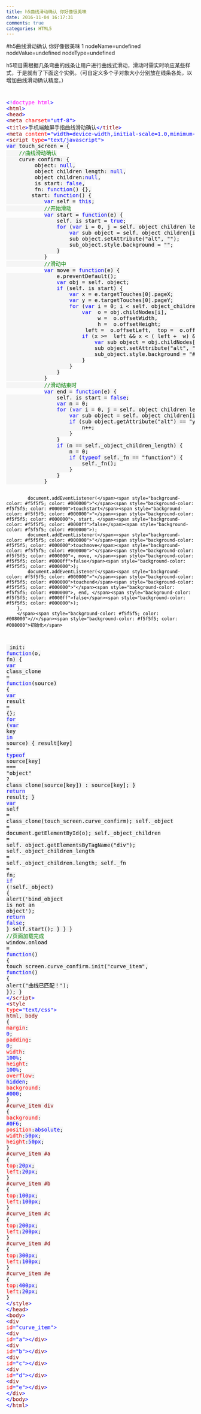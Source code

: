 ```yaml
---
title: h5曲线滑动确认 你好像很美味
date: 2016-11-04 16:17:31
comments: true
categories: HTML5
---
```


#h5曲线滑动确认 你好像很美味
1 nodeName=undefined nodeValue=undefined nodeType=undefined
<p>h5项目需根据几条弯曲的线条让用户进行曲线式滑动，滑动时需实时响应某些样式，于是就有了下面这个实例。（可自定义多个子对象大小分别放在线条各处，以增加曲线滑动确认精度。）</p><p><img src="http://images2015.cnblogs.com/blog/1054161/201611/1054161-20161101125658627-1846165730.jpg" alt=""></p><p><img src="http://images2015.cnblogs.com/blog/1054161/201610/1054161-20161031170738924-1870357521.jpg" alt=""></p><div class="cnblogs_code">
<pre><span style="color: #0000ff">&lt;!</span><span style="color: #ff00ff">doctype html</span><span style="color: #0000ff">&gt;</span>
<span style="color: #0000ff">&lt;</span><span style="color: #800000">html</span><span style="color: #0000ff">&gt;</span>
<span style="color: #0000ff">&lt;</span><span style="color: #800000">head</span><span style="color: #0000ff">&gt;</span>
<span style="color: #0000ff">&lt;</span><span style="color: #800000">meta </span><span style="color: #ff0000">charset</span><span style="color: #0000ff">="utf-8"</span><span style="color: #0000ff">&gt;</span>
<span style="color: #0000ff">&lt;</span><span style="color: #800000">title</span><span style="color: #0000ff">&gt;</span>手机端触屏手指曲线滑动确认<span style="color: #0000ff">&lt;/</span><span style="color: #800000">title</span><span style="color: #0000ff">&gt;</span>
<span style="color: #0000ff">&lt;</span><span style="color: #800000">meta </span><span style="color: #ff0000">content</span><span style="color: #0000ff">="width=device-width,initial-scale=1.0,minimum-scale=1.0,user-scalable=no,maximum-scale=1.0"</span><span style="color: #ff0000"> id</span><span style="color: #0000ff">="viewport"</span><span style="color: #ff0000"> name</span><span style="color: #0000ff">="viewport"</span><span style="color: #0000ff">&gt;</span>
<span style="color: #0000ff">&lt;</span><span style="color: #800000">script </span><span style="color: #ff0000">type</span><span style="color: #0000ff">="text/javascript"</span><span style="color: #0000ff">&gt;</span>
<span style="background-color: #f5f5f5; color: #0000ff">var</span><span style="background-color: #f5f5f5; color: #000000"> touch_screen </span><span style="background-color: #f5f5f5; color: #000000">=</span><span style="background-color: #f5f5f5; color: #000000"> {
    </span><span style="background-color: #f5f5f5; color: #008000">//</span><span style="background-color: #f5f5f5; color: #008000">曲线滑动确认</span>
<span style="background-color: #f5f5f5; color: #000000">    curve_confirm: {
        _object: </span><span style="background-color: #f5f5f5; color: #0000ff">null</span><span style="background-color: #f5f5f5; color: #000000">,
        _object_children_length: </span><span style="background-color: #f5f5f5; color: #0000ff">null</span><span style="background-color: #f5f5f5; color: #000000">,
        _object_children:</span><span style="background-color: #f5f5f5; color: #0000ff">null</span><span style="background-color: #f5f5f5; color: #000000">,
        _is_start: </span><span style="background-color: #f5f5f5; color: #0000ff">false</span><span style="background-color: #f5f5f5; color: #000000">,
        _fn: </span><span style="background-color: #f5f5f5; color: #0000ff">function</span><span style="background-color: #f5f5f5; color: #000000">() {},
        start: </span><span style="background-color: #f5f5f5; color: #0000ff">function</span><span style="background-color: #f5f5f5; color: #000000">() {
            </span><span style="background-color: #f5f5f5; color: #0000ff">var</span><span style="background-color: #f5f5f5; color: #000000"> self </span><span style="background-color: #f5f5f5; color: #000000">=</span> <span style="background-color: #f5f5f5; color: #0000ff">this</span><span style="background-color: #f5f5f5; color: #000000">;
            </span><span style="background-color: #f5f5f5; color: #008000">//</span><span style="background-color: #f5f5f5; color: #008000">开始滑动</span>
            <span style="background-color: #f5f5f5; color: #0000ff">var</span><span style="background-color: #f5f5f5; color: #000000"> start </span><span style="background-color: #f5f5f5; color: #000000">=</span> <span style="background-color: #f5f5f5; color: #0000ff">function</span><span style="background-color: #f5f5f5; color: #000000">(e) {
                self._is_start </span><span style="background-color: #f5f5f5; color: #000000">=</span> <span style="background-color: #f5f5f5; color: #0000ff">true</span><span style="background-color: #f5f5f5; color: #000000">;
                </span><span style="background-color: #f5f5f5; color: #0000ff">for</span><span style="background-color: #f5f5f5; color: #000000"> (</span><span style="background-color: #f5f5f5; color: #0000ff">var</span><span style="background-color: #f5f5f5; color: #000000"> i </span><span style="background-color: #f5f5f5; color: #000000">=</span> <span style="background-color: #f5f5f5; color: #000000">0</span><span style="background-color: #f5f5f5; color: #000000">, j </span><span style="background-color: #f5f5f5; color: #000000">=</span><span style="background-color: #f5f5f5; color: #000000"> self._object_children_length; i </span><span style="background-color: #f5f5f5; color: #000000">&lt;</span><span style="background-color: #f5f5f5; color: #000000"> j; i</span><span style="background-color: #f5f5f5; color: #000000">++</span><span style="background-color: #f5f5f5; color: #000000">) {
                    </span><span style="background-color: #f5f5f5; color: #0000ff">var</span><span style="background-color: #f5f5f5; color: #000000"> sub_object </span><span style="background-color: #f5f5f5; color: #000000">=</span><span style="background-color: #f5f5f5; color: #000000"> self._object_children[i];
                    sub_object.setAttribute(</span><span style="background-color: #f5f5f5; color: #000000">"</span><span style="background-color: #f5f5f5; color: #000000">alt</span><span style="background-color: #f5f5f5; color: #000000">"</span><span style="background-color: #f5f5f5; color: #000000">, </span><span style="background-color: #f5f5f5; color: #000000">""</span><span style="background-color: #f5f5f5; color: #000000">);
                    sub_object.style.background </span><span style="background-color: #f5f5f5; color: #000000">=</span> <span style="background-color: #f5f5f5; color: #000000">""</span><span style="background-color: #f5f5f5; color: #000000">;
                }
            }
            </span><span style="background-color: #f5f5f5; color: #008000">//</span><span style="background-color: #f5f5f5; color: #008000">滑动中</span>
            <span style="background-color: #f5f5f5; color: #0000ff">var</span><span style="background-color: #f5f5f5; color: #000000"> move </span><span style="background-color: #f5f5f5; color: #000000">=</span> <span style="background-color: #f5f5f5; color: #0000ff">function</span><span style="background-color: #f5f5f5; color: #000000">(e) {
                e.preventDefault();
                </span><span style="background-color: #f5f5f5; color: #0000ff">var</span><span style="background-color: #f5f5f5; color: #000000"> obj </span><span style="background-color: #f5f5f5; color: #000000">=</span><span style="background-color: #f5f5f5; color: #000000"> self._object;
                </span><span style="background-color: #f5f5f5; color: #0000ff">if</span><span style="background-color: #f5f5f5; color: #000000"> (self._is_start) {
                    </span><span style="background-color: #f5f5f5; color: #0000ff">var</span><span style="background-color: #f5f5f5; color: #000000"> x </span><span style="background-color: #f5f5f5; color: #000000">=</span><span style="background-color: #f5f5f5; color: #000000"> e.targetTouches[</span><span style="background-color: #f5f5f5; color: #000000">0</span><span style="background-color: #f5f5f5; color: #000000">].pageX;
                    </span><span style="background-color: #f5f5f5; color: #0000ff">var</span><span style="background-color: #f5f5f5; color: #000000"> y </span><span style="background-color: #f5f5f5; color: #000000">=</span><span style="background-color: #f5f5f5; color: #000000"> e.targetTouches[</span><span style="background-color: #f5f5f5; color: #000000">0</span><span style="background-color: #f5f5f5; color: #000000">].pageY;
                    </span><span style="background-color: #f5f5f5; color: #0000ff">for</span><span style="background-color: #f5f5f5; color: #000000"> (</span><span style="background-color: #f5f5f5; color: #0000ff">var</span><span style="background-color: #f5f5f5; color: #000000"> i </span><span style="background-color: #f5f5f5; color: #000000">=</span> <span style="background-color: #f5f5f5; color: #000000">0</span><span style="background-color: #f5f5f5; color: #000000">; i </span><span style="background-color: #f5f5f5; color: #000000">&lt;</span><span style="background-color: #f5f5f5; color: #000000"> self._object_children_length </span><span style="background-color: #f5f5f5; color: #000000">*</span> <span style="background-color: #f5f5f5; color: #000000">2</span><span style="background-color: #f5f5f5; color: #000000">; i</span><span style="background-color: #f5f5f5; color: #000000">++</span><span style="background-color: #f5f5f5; color: #000000">) {
                        </span><span style="background-color: #f5f5f5; color: #0000ff">var</span><span style="background-color: #f5f5f5; color: #000000"> _o </span><span style="background-color: #f5f5f5; color: #000000">=</span><span style="background-color: #f5f5f5; color: #000000"> obj.childNodes[i],
                            _w </span><span style="background-color: #f5f5f5; color: #000000">=</span><span style="background-color: #f5f5f5; color: #000000"> _o.offsetWidth,
                            _h </span><span style="background-color: #f5f5f5; color: #000000">=</span><span style="background-color: #f5f5f5; color: #000000"> _o.offsetHeight;
                        _left </span><span style="background-color: #f5f5f5; color: #000000">=</span><span style="background-color: #f5f5f5; color: #000000"> _o.offsetLeft, _top </span><span style="background-color: #f5f5f5; color: #000000">=</span><span style="background-color: #f5f5f5; color: #000000"> _o.offsetTop;
                        </span><span style="background-color: #f5f5f5; color: #0000ff">if</span><span style="background-color: #f5f5f5; color: #000000"> (x </span><span style="background-color: #f5f5f5; color: #000000">&gt;=</span><span style="background-color: #f5f5f5; color: #000000"> _left </span><span style="background-color: #f5f5f5; color: #000000">&amp;&amp;</span><span style="background-color: #f5f5f5; color: #000000"> x </span><span style="background-color: #f5f5f5; color: #000000">&lt;</span><span style="background-color: #f5f5f5; color: #000000"> (_left </span><span style="background-color: #f5f5f5; color: #000000">+</span><span style="background-color: #f5f5f5; color: #000000"> _w) </span><span style="background-color: #f5f5f5; color: #000000">&amp;&amp;</span><span style="background-color: #f5f5f5; color: #000000"> y </span><span style="background-color: #f5f5f5; color: #000000">&gt;</span><span style="background-color: #f5f5f5; color: #000000"> _top </span><span style="background-color: #f5f5f5; color: #000000">&amp;&amp;</span><span style="background-color: #f5f5f5; color: #000000"> y </span><span style="background-color: #f5f5f5; color: #000000">&lt;</span><span style="background-color: #f5f5f5; color: #000000"> (_top </span><span style="background-color: #f5f5f5; color: #000000">+</span><span style="background-color: #f5f5f5; color: #000000"> _h)) {
                            </span><span style="background-color: #f5f5f5; color: #0000ff">var</span><span style="background-color: #f5f5f5; color: #000000"> sub_object </span><span style="background-color: #f5f5f5; color: #000000">=</span><span style="background-color: #f5f5f5; color: #000000"> obj.childNodes[i];
                            sub_object.setAttribute(</span><span style="background-color: #f5f5f5; color: #000000">"</span><span style="background-color: #f5f5f5; color: #000000">alt</span><span style="background-color: #f5f5f5; color: #000000">"</span><span style="background-color: #f5f5f5; color: #000000">, </span><span style="background-color: #f5f5f5; color: #000000">"</span><span style="background-color: #f5f5f5; color: #000000">yes</span><span style="background-color: #f5f5f5; color: #000000">"</span><span style="background-color: #f5f5f5; color: #000000">);
                            sub_object.style.background </span><span style="background-color: #f5f5f5; color: #000000">=</span> <span style="background-color: #f5f5f5; color: #000000">"</span><span style="background-color: #f5f5f5; color: #000000">#f00</span><span style="background-color: #f5f5f5; color: #000000">"</span><span style="background-color: #f5f5f5; color: #000000">;
                        }
                    }
                }
            }
            </span><span style="background-color: #f5f5f5; color: #008000">//</span><span style="background-color: #f5f5f5; color: #008000">滑动结束时</span>
            <span style="background-color: #f5f5f5; color: #0000ff">var</span><span style="background-color: #f5f5f5; color: #000000"> end </span><span style="background-color: #f5f5f5; color: #000000">=</span> <span style="background-color: #f5f5f5; color: #0000ff">function</span><span style="background-color: #f5f5f5; color: #000000">(e) {
                self._is_start </span><span style="background-color: #f5f5f5; color: #000000">=</span> <span style="background-color: #f5f5f5; color: #0000ff">false</span><span style="background-color: #f5f5f5; color: #000000">;
                </span><span style="background-color: #f5f5f5; color: #0000ff">var</span><span style="background-color: #f5f5f5; color: #000000"> n </span><span style="background-color: #f5f5f5; color: #000000">=</span> <span style="background-color: #f5f5f5; color: #000000">0</span><span style="background-color: #f5f5f5; color: #000000">;
                </span><span style="background-color: #f5f5f5; color: #0000ff">for</span><span style="background-color: #f5f5f5; color: #000000"> (</span><span style="background-color: #f5f5f5; color: #0000ff">var</span><span style="background-color: #f5f5f5; color: #000000"> i </span><span style="background-color: #f5f5f5; color: #000000">=</span> <span style="background-color: #f5f5f5; color: #000000">0</span><span style="background-color: #f5f5f5; color: #000000">, j </span><span style="background-color: #f5f5f5; color: #000000">=</span><span style="background-color: #f5f5f5; color: #000000"> self._object_children_length; i </span><span style="background-color: #f5f5f5; color: #000000">&lt;</span><span style="background-color: #f5f5f5; color: #000000"> j; i</span><span style="background-color: #f5f5f5; color: #000000">++</span><span style="background-color: #f5f5f5; color: #000000">) {
                    </span><span style="background-color: #f5f5f5; color: #0000ff">var</span><span style="background-color: #f5f5f5; color: #000000"> sub_object </span><span style="background-color: #f5f5f5; color: #000000">=</span><span style="background-color: #f5f5f5; color: #000000"> self._object_children[i];
                    </span><span style="background-color: #f5f5f5; color: #0000ff">if</span><span style="background-color: #f5f5f5; color: #000000"> (sub_object.getAttribute(</span><span style="background-color: #f5f5f5; color: #000000">"</span><span style="background-color: #f5f5f5; color: #000000">alt</span><span style="background-color: #f5f5f5; color: #000000">"</span><span style="background-color: #f5f5f5; color: #000000">) </span><span style="background-color: #f5f5f5; color: #000000">==</span> <span style="background-color: #f5f5f5; color: #000000">"</span><span style="background-color: #f5f5f5; color: #000000">yes</span><span style="background-color: #f5f5f5; color: #000000">"</span><span style="background-color: #f5f5f5; color: #000000">) {
                        n</span><span style="background-color: #f5f5f5; color: #000000">++</span><span style="background-color: #f5f5f5; color: #000000">;
                    }
                }
                </span><span style="background-color: #f5f5f5; color: #0000ff">if</span><span style="background-color: #f5f5f5; color: #000000"> (n </span><span style="background-color: #f5f5f5; color: #000000">==</span><span style="background-color: #f5f5f5; color: #000000"> self._object_children_length) {
                    n </span><span style="background-color: #f5f5f5; color: #000000">=</span> <span style="background-color: #f5f5f5; color: #000000">0</span><span style="background-color: #f5f5f5; color: #000000">;
                    </span><span style="background-color: #f5f5f5; color: #0000ff">if</span><span style="background-color: #f5f5f5; color: #000000"> (</span><span style="background-color: #f5f5f5; color: #0000ff">typeof</span><span style="background-color: #f5f5f5; color: #000000"> self._fn </span><span style="background-color: #f5f5f5; color: #000000">==</span> <span style="background-color: #f5f5f5; color: #000000">"</span><span style="background-color: #f5f5f5; color: #000000">function</span><span style="background-color: #f5f5f5; color: #000000">"</span><span style="background-color: #f5f5f5; color: #000000">) {
                        self._fn();
                    }
                }
            }
            
            document.addEventListener(</span><span style="background-color: #f5f5f5; color: #000000">"</span><span style="background-color: #f5f5f5; color: #000000">touchstart</span><span style="background-color: #f5f5f5; color: #000000">"</span><span style="background-color: #f5f5f5; color: #000000">, start, </span><span style="background-color: #f5f5f5; color: #0000ff">false</span><span style="background-color: #f5f5f5; color: #000000">);
            document.addEventListener(</span><span style="background-color: #f5f5f5; color: #000000">"</span><span style="background-color: #f5f5f5; color: #000000">touchmove</span><span style="background-color: #f5f5f5; color: #000000">"</span><span style="background-color: #f5f5f5; color: #000000">, move, </span><span style="background-color: #f5f5f5; color: #0000ff">false</span><span style="background-color: #f5f5f5; color: #000000">);
            document.addEventListener(</span><span style="background-color: #f5f5f5; color: #000000">"</span><span style="background-color: #f5f5f5; color: #000000">touchend</span><span style="background-color: #f5f5f5; color: #000000">"</span><span style="background-color: #f5f5f5; color: #000000">, end, </span><span style="background-color: #f5f5f5; color: #0000ff">false</span><span style="background-color: #f5f5f5; color: #000000">);
        },
        </span><span style="background-color: #f5f5f5; color: #008000">//</span><span style="background-color: #f5f5f5; color: #008000">初始化</span>
<span style="background-color: #f5f5f5; color: #000000">        init: </span><span style="background-color: #f5f5f5; color: #0000ff">function</span><span style="background-color: #f5f5f5; color: #000000">(o, fn) {
            </span><span style="background-color: #f5f5f5; color: #0000ff">var</span><span style="background-color: #f5f5f5; color: #000000"> class_clone </span><span style="background-color: #f5f5f5; color: #000000">=</span> <span style="background-color: #f5f5f5; color: #0000ff">function</span><span style="background-color: #f5f5f5; color: #000000">(source) {
                </span><span style="background-color: #f5f5f5; color: #0000ff">var</span><span style="background-color: #f5f5f5; color: #000000"> result </span><span style="background-color: #f5f5f5; color: #000000">=</span><span style="background-color: #f5f5f5; color: #000000"> {};
                </span><span style="background-color: #f5f5f5; color: #0000ff">for</span><span style="background-color: #f5f5f5; color: #000000"> (</span><span style="background-color: #f5f5f5; color: #0000ff">var</span><span style="background-color: #f5f5f5; color: #000000"> key </span><span style="background-color: #f5f5f5; color: #0000ff">in</span><span style="background-color: #f5f5f5; color: #000000"> source) {
                    result[key] </span><span style="background-color: #f5f5f5; color: #000000">=</span> <span style="background-color: #f5f5f5; color: #0000ff">typeof</span><span style="background-color: #f5f5f5; color: #000000"> source[key] </span><span style="background-color: #f5f5f5; color: #000000">===</span> <span style="background-color: #f5f5f5; color: #000000">"</span><span style="background-color: #f5f5f5; color: #000000">object</span><span style="background-color: #f5f5f5; color: #000000">"</span> <span style="background-color: #f5f5f5; color: #000000">?</span><span style="background-color: #f5f5f5; color: #000000"> class_clone(source[key]) : source[key];
                }
                </span><span style="background-color: #f5f5f5; color: #0000ff">return</span><span style="background-color: #f5f5f5; color: #000000"> result;
            }
            </span><span style="background-color: #f5f5f5; color: #0000ff">var</span><span style="background-color: #f5f5f5; color: #000000"> self </span><span style="background-color: #f5f5f5; color: #000000">=</span><span style="background-color: #f5f5f5; color: #000000"> class_clone(touch_screen.curve_confirm);
            self._object </span><span style="background-color: #f5f5f5; color: #000000">=</span><span style="background-color: #f5f5f5; color: #000000"> document.getElementById(o);
            self._object_children </span><span style="background-color: #f5f5f5; color: #000000">=</span><span style="background-color: #f5f5f5; color: #000000"> self._object.getElementsByTagName(</span><span style="background-color: #f5f5f5; color: #000000">"</span><span style="background-color: #f5f5f5; color: #000000">div</span><span style="background-color: #f5f5f5; color: #000000">"</span><span style="background-color: #f5f5f5; color: #000000">);
            self._object_children_length </span><span style="background-color: #f5f5f5; color: #000000">=</span><span style="background-color: #f5f5f5; color: #000000"> self._object_children.length;
            self._fn </span><span style="background-color: #f5f5f5; color: #000000">=</span><span style="background-color: #f5f5f5; color: #000000"> fn;
            </span><span style="background-color: #f5f5f5; color: #0000ff">if</span><span style="background-color: #f5f5f5; color: #000000"> (</span><span style="background-color: #f5f5f5; color: #000000">!</span><span style="background-color: #f5f5f5; color: #000000">self._object) {
                alert(</span><span style="background-color: #f5f5f5; color: #000000">'</span><span style="background-color: #f5f5f5; color: #000000">bind_object is not an object</span><span style="background-color: #f5f5f5; color: #000000">'</span><span style="background-color: #f5f5f5; color: #000000">);
                </span><span style="background-color: #f5f5f5; color: #0000ff">return</span> <span style="background-color: #f5f5f5; color: #0000ff">false</span><span style="background-color: #f5f5f5; color: #000000">;
            }
            self.start();
        }
    }
} </span><span style="background-color: #f5f5f5; color: #008000">//</span><span style="background-color: #f5f5f5; color: #008000">页面加载完成</span>
<span style="background-color: #f5f5f5; color: #000000">window.onload </span><span style="background-color: #f5f5f5; color: #000000">=</span> <span style="background-color: #f5f5f5; color: #0000ff">function</span><span style="background-color: #f5f5f5; color: #000000">() {
    touch_screen.curve_confirm.init(</span><span style="background-color: #f5f5f5; color: #000000">"</span><span style="background-color: #f5f5f5; color: #000000">curve_item</span><span style="background-color: #f5f5f5; color: #000000">"</span><span style="background-color: #f5f5f5; color: #000000">, </span><span style="background-color: #f5f5f5; color: #0000ff">function</span><span style="background-color: #f5f5f5; color: #000000">() {
        alert(</span><span style="background-color: #f5f5f5; color: #000000">"</span><span style="background-color: #f5f5f5; color: #000000">曲线已匹配！</span><span style="background-color: #f5f5f5; color: #000000">"</span><span style="background-color: #f5f5f5; color: #000000">);
    });
}
</span><span style="color: #0000ff">&lt;/</span><span style="color: #800000">script</span><span style="color: #0000ff">&gt;</span> <span style="color: #0000ff">&lt;</span><span style="color: #800000">style </span><span style="color: #ff0000">type</span><span style="color: #0000ff">="text/css"</span><span style="color: #0000ff">&gt;</span><span style="background-color: #f5f5f5; color: #800000">
html, body </span><span style="background-color: #f5f5f5; color: #000000">{</span><span style="background-color: #f5f5f5; color: #ff0000">
    margin</span><span style="background-color: #f5f5f5; color: #000000">:</span><span style="background-color: #f5f5f5; color: #0000ff"> 0</span><span style="background-color: #f5f5f5; color: #000000">;</span><span style="background-color: #f5f5f5; color: #ff0000">
    padding</span><span style="background-color: #f5f5f5; color: #000000">:</span><span style="background-color: #f5f5f5; color: #0000ff"> 0</span><span style="background-color: #f5f5f5; color: #000000">;</span><span style="background-color: #f5f5f5; color: #ff0000">
    width</span><span style="background-color: #f5f5f5; color: #000000">:</span><span style="background-color: #f5f5f5; color: #0000ff"> 100%</span><span style="background-color: #f5f5f5; color: #000000">;</span><span style="background-color: #f5f5f5; color: #ff0000">
    height</span><span style="background-color: #f5f5f5; color: #000000">:</span><span style="background-color: #f5f5f5; color: #0000ff"> 100%</span><span style="background-color: #f5f5f5; color: #000000">;</span><span style="background-color: #f5f5f5; color: #ff0000">
    overflow</span><span style="background-color: #f5f5f5; color: #000000">:</span><span style="background-color: #f5f5f5; color: #0000ff"> hidden</span><span style="background-color: #f5f5f5; color: #000000">;</span><span style="background-color: #f5f5f5; color: #ff0000">
    background</span><span style="background-color: #f5f5f5; color: #000000">:</span><span style="background-color: #f5f5f5; color: #0000ff"> #000</span><span style="background-color: #f5f5f5; color: #000000">;</span>
<span style="background-color: #f5f5f5; color: #000000">}</span><span style="background-color: #f5f5f5; color: #800000">
#curve_item div </span><span style="background-color: #f5f5f5; color: #000000">{</span><span style="background-color: #f5f5f5; color: #ff0000">
    background</span><span style="background-color: #f5f5f5; color: #000000">:</span><span style="background-color: #f5f5f5; color: #0000ff"> #0F6</span><span style="background-color: #f5f5f5; color: #000000">;</span><span style="background-color: #f5f5f5; color: #ff0000">
    position</span><span style="background-color: #f5f5f5; color: #000000">:</span><span style="background-color: #f5f5f5; color: #0000ff">absolute</span><span style="background-color: #f5f5f5; color: #000000">;</span><span style="background-color: #f5f5f5; color: #ff0000">
    width</span><span style="background-color: #f5f5f5; color: #000000">:</span><span style="background-color: #f5f5f5; color: #0000ff">50px</span><span style="background-color: #f5f5f5; color: #000000">;</span><span style="background-color: #f5f5f5; color: #ff0000">
    height</span><span style="background-color: #f5f5f5; color: #000000">:</span><span style="background-color: #f5f5f5; color: #0000ff">50px</span><span style="background-color: #f5f5f5; color: #000000">;</span>
<span style="background-color: #f5f5f5; color: #000000">}</span><span style="background-color: #f5f5f5; color: #800000">
#curve_item #a </span><span style="background-color: #f5f5f5; color: #000000">{</span><span style="background-color: #f5f5f5; color: #ff0000"> top</span><span style="background-color: #f5f5f5; color: #000000">:</span><span style="background-color: #f5f5f5; color: #0000ff">20px</span><span style="background-color: #f5f5f5; color: #000000">;</span><span style="background-color: #f5f5f5; color: #ff0000"> left</span><span style="background-color: #f5f5f5; color: #000000">:</span><span style="background-color: #f5f5f5; color: #0000ff">20px</span><span style="background-color: #f5f5f5; color: #000000">;</span> <span style="background-color: #f5f5f5; color: #000000">}</span><span style="background-color: #f5f5f5; color: #800000">
#curve_item #b </span><span style="background-color: #f5f5f5; color: #000000">{</span><span style="background-color: #f5f5f5; color: #ff0000"> top</span><span style="background-color: #f5f5f5; color: #000000">:</span><span style="background-color: #f5f5f5; color: #0000ff">100px</span><span style="background-color: #f5f5f5; color: #000000">;</span><span style="background-color: #f5f5f5; color: #ff0000"> left</span><span style="background-color: #f5f5f5; color: #000000">:</span><span style="background-color: #f5f5f5; color: #0000ff">100px</span><span style="background-color: #f5f5f5; color: #000000">;</span> <span style="background-color: #f5f5f5; color: #000000">}</span><span style="background-color: #f5f5f5; color: #800000">
#curve_item #c </span><span style="background-color: #f5f5f5; color: #000000">{</span><span style="background-color: #f5f5f5; color: #ff0000"> top</span><span style="background-color: #f5f5f5; color: #000000">:</span><span style="background-color: #f5f5f5; color: #0000ff">200px</span><span style="background-color: #f5f5f5; color: #000000">;</span><span style="background-color: #f5f5f5; color: #ff0000"> left</span><span style="background-color: #f5f5f5; color: #000000">:</span><span style="background-color: #f5f5f5; color: #0000ff">200px</span><span style="background-color: #f5f5f5; color: #000000">;</span> <span style="background-color: #f5f5f5; color: #000000">}</span><span style="background-color: #f5f5f5; color: #800000">
#curve_item #d </span><span style="background-color: #f5f5f5; color: #000000">{</span><span style="background-color: #f5f5f5; color: #ff0000"> top</span><span style="background-color: #f5f5f5; color: #000000">:</span><span style="background-color: #f5f5f5; color: #0000ff">300px</span><span style="background-color: #f5f5f5; color: #000000">;</span><span style="background-color: #f5f5f5; color: #ff0000"> left</span><span style="background-color: #f5f5f5; color: #000000">:</span><span style="background-color: #f5f5f5; color: #0000ff">100px</span><span style="background-color: #f5f5f5; color: #000000">;</span> <span style="background-color: #f5f5f5; color: #000000">}</span><span style="background-color: #f5f5f5; color: #800000">
#curve_item #e </span><span style="background-color: #f5f5f5; color: #000000">{</span><span style="background-color: #f5f5f5; color: #ff0000"> top</span><span style="background-color: #f5f5f5; color: #000000">:</span><span style="background-color: #f5f5f5; color: #0000ff">400px</span><span style="background-color: #f5f5f5; color: #000000">;</span><span style="background-color: #f5f5f5; color: #ff0000"> left</span><span style="background-color: #f5f5f5; color: #000000">:</span><span style="background-color: #f5f5f5; color: #0000ff">20px</span><span style="background-color: #f5f5f5; color: #000000">;</span> <span style="background-color: #f5f5f5; color: #000000">}</span>
<span style="color: #0000ff">&lt;/</span><span style="color: #800000">style</span><span style="color: #0000ff">&gt;</span>
<span style="color: #0000ff">&lt;/</span><span style="color: #800000">head</span><span style="color: #0000ff">&gt;</span> <span style="color: #0000ff">&lt;</span><span style="color: #800000">body</span><span style="color: #0000ff">&gt;</span>
<span style="color: #0000ff">&lt;</span><span style="color: #800000">div </span><span style="color: #ff0000">id</span><span style="color: #0000ff">="curve_item"</span><span style="color: #0000ff">&gt;</span>
  <span style="color: #0000ff">&lt;</span><span style="color: #800000">div </span><span style="color: #ff0000">id</span><span style="color: #0000ff">="a"</span><span style="color: #0000ff">&gt;&lt;/</span><span style="color: #800000">div</span><span style="color: #0000ff">&gt;</span>
  <span style="color: #0000ff">&lt;</span><span style="color: #800000">div </span><span style="color: #ff0000">id</span><span style="color: #0000ff">="b"</span><span style="color: #0000ff">&gt;&lt;/</span><span style="color: #800000">div</span><span style="color: #0000ff">&gt;</span>
  <span style="color: #0000ff">&lt;</span><span style="color: #800000">div </span><span style="color: #ff0000">id</span><span style="color: #0000ff">="c"</span><span style="color: #0000ff">&gt;&lt;/</span><span style="color: #800000">div</span><span style="color: #0000ff">&gt;</span>
  <span style="color: #0000ff">&lt;</span><span style="color: #800000">div </span><span style="color: #ff0000">id</span><span style="color: #0000ff">="d"</span><span style="color: #0000ff">&gt;&lt;/</span><span style="color: #800000">div</span><span style="color: #0000ff">&gt;</span>
  <span style="color: #0000ff">&lt;</span><span style="color: #800000">div </span><span style="color: #ff0000">id</span><span style="color: #0000ff">="e"</span><span style="color: #0000ff">&gt;&lt;/</span><span style="color: #800000">div</span><span style="color: #0000ff">&gt;</span>
<span style="color: #0000ff">&lt;/</span><span style="color: #800000">div</span><span style="color: #0000ff">&gt;</span>
<span style="color: #0000ff">&lt;/</span><span style="color: #800000">body</span><span style="color: #0000ff">&gt;</span>
<span style="color: #0000ff">&lt;/</span><span style="color: #800000">html</span><span style="color: #0000ff">&gt;</span></pre>
</div><p>&nbsp;</p>